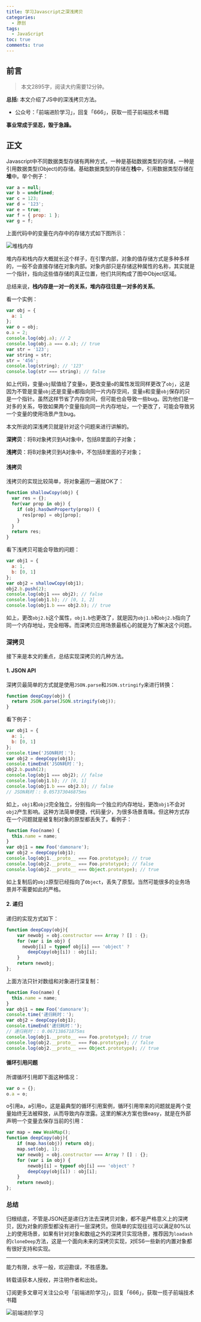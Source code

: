 ```yaml
---
title: 学习Javascript之深浅拷贝
categories:
  - 原创
tags:
  - JavaScript
toc: true
comments: true
---
```


## 前言

> 本文2895字，阅读大约需要12分钟。

**总括:**  本文介绍了JS中的深浅拷贝方法。

- 公众号：「前端进阶学习」，回复「666」，获取一揽子前端技术书籍

**事业常成于坚忍，毁于急躁。**

<!-- more -->

## 正文

Javascript中不同数据类型存储有两种方式，一种是基础数据类型的存储，一种是引用数据类型(Object)的存储。基础数据类型的存储在**栈**中，引用数据类型存储在**堆**中。举个例子：

```js
var a = null;
var b = undefined;
var c = 123;
var d = '123';
var e = true;
var f = { prop: 1 };
var g = f;
```

上面代码中的变量在内存中的存储方式如下图所示：

![堆栈内存](https://image.damonare.cn/%E5%A0%86%E6%A0%88.png)

堆内存和栈内存大概就长这个样子，在引擎内部，对象的值存储方式是多种多样的，一般不会直接存储在对象内部。对象内部只是存储这种属性的名称，其实就是一个指针，指向这些值存储的真正位置，他们共同构成了图中Object区域。

总结来说，**栈内存是一对一的关系，堆内存往往是一对多的关系**。

看一个实例：

```js
var obj = {
  a: 1
};
var o = obj;
o.a = 2;
console.log(obj.a); // 2
console.log(obj.a === o.a); // true
var str = '123';
var string = str;
str = '456';
console.log(string); // '123'
console.log(str === string); // false
```

如上代码，变量`obj`赋值给了变量`o`，更改变量`o`的属性发现同样更改了`obj`，这是因为不管是变量`obj`还是变量`o`都指向同一片内存空间，变量`o`和变量`obj`保存的只是一个指针。虽然这样节省了内存空间，但可能也会导致一些bug。因为他们是一对多的关系，导致如果两个变量指向同一片内存地址，一个更改了，可能会导致另一个变量的使用场景产生bug。

本文所说的深浅拷贝就是针对这个问题来进行讲解的。

**深拷贝**：将B对象拷贝到A对象中，包括B里面的子对象；

**浅拷贝**：将B对象拷贝到A对象中，不包括B里面的子对象；

#### 浅拷贝

浅拷贝的实现比较简单，将对象遍历一遍就OK了：

```js
function shallowCopy(obj) {
  var res = {};
  for(var prop in obj) {
    if (obj.hasOwnProperty(prop)) {
      res[prop] = obj[prop];
    }
  }
  return res;
}
```

看下浅拷贝可能会导致的问题：

```js
var obj1 = {
  a: 1,
  b: [0, 1]
};
var obj2 = shallowCopy(obj1);
obj2.b.push(2);
console.log(obj1 === obj2); // false
console.log(obj1.b); // [0, 1, 2]
console.log(obj1.b === obj2.b); // true
```

如上，更改`obj2.b`这个属性，`obj1.b`也更改了，就是因为`obj1.b`和`obj2.b`指向了同一个内存地址，完全相等。而深拷贝应用场景最核心的就是为了解决这个问题。

### 深拷贝

接下来是本文的重点，总结实现深拷贝的几种方法。

#### 1. JSON API

深拷贝最简单的方式就是使用`JSON.parse`和`JSON.stringify`来进行转换：

```js
function deepCopy(obj) {
  return JSON.parse(JSON.stringify(obj));
}
```

看下例子：

```js
var obj1 = {
  a: 1,
  b: [0, 1]
};
console.time('JSON耗时：');
var obj2 = deepCopy(obj1);
console.timeEnd('JSON耗时：');
obj2.b.push(2);
console.log(obj1 === obj2); // false
console.log(obj1.b); // [0, 1]
console.log(obj1.b === obj2.b); // false
// JSON耗时：: 0.057373046875ms
```

如上，`obj1`和`obj2`完全独立，分别指向一个独立的内存地址，更改`obj1`不会对`obj2`产生影响。这种方法简单便捷，代码量少，为很多场景青睐。但这种方式存在一个问题就是被复制对象的原型都丢失了。看例子：

```js
function Foo(name) {
  this.name = name;
}
var obj1 = new Foo('damonare');
var obj2 = deepCopy(obj1);
console.log(obj1.__proto__ === Foo.prototype); // true
console.log(obj2.__proto__ === Foo.prototype); // false
console.log(obj2.__proto__ === Object.prototype); // true
```

如上复制后的`obj2`原型已经指向了`Object`，丢失了原型。当然可能很多的业务场景并不需要如此的严格。

#### 2. 递归

递归的实现方式如下：

```js
function deepCopy(obj){
    var newobj = obj.constructor === Array ? [] : {};
    for (var i in obj) {
      newobj[i] = typeof obj[i] === 'object' ? 
        deepCopy(obj[i]) : obj[i]; 
    }
    return newobj;
};
```

上面方法只针对数组和对象进行深复制：

```js
function Foo(name) {
  this.name = name;
}
var obj1 = new Foo('damonare');
console.time('递归耗时：');
var obj2 = deepCopy(obj1);
console.timeEnd('递归耗时：');
// 递归耗时：: 0.067138671875ms
console.log(obj1.__proto__ === Foo.prototype); // true
console.log(obj2.__proto__ === Foo.prototype); // false
console.log(obj2.__proto__ === Object.prototype); // true
```

#### 循环引用问题

所谓循环引用即下面这种情况：

```js
var o = {};
o.a = o;
```

o引用a，a引用o，这是最典型的循环引用案例，循环引用带来的问题就是两个变量始终无法被释放，从而导致内存泄露。这里的解决方案也很easy，就是在外部声明一个变量去保存当前的引用：

```js
var map = new WeakMap();
function deepCopy(obj){
    if (map.has(obj)) return obj;
    map.set(obj, 1);
    var newobj = obj.constructor === Array ? [] : {};
    for (var i in obj) {
        newobj[i] = typeof obj[i] === 'object' ? 
        deepCopy(obj[i]) : obj[i]; 
    }
    return newobj;
};
```

### 总结

归根结底，不管是JSON还是递归方法去深拷贝对象，都不是严格意义上的深拷贝，因为对象的原型都没有进行一层深拷贝。但简单的实现往往可以满足80%以上的使用场景，如果有针对对象和数组之外的深拷贝实现场景，推荐因为`loadash` 的`cloneDeep`方法，这是一个面向未来的深拷贝实现，对ES6一些新的内置对象都有很好支持和实现。

---

能力有限，水平一般，欢迎勘误，不胜感激。

转载请获本人授权，并注明作者和出处。

订阅更多文章可关注公众号「前端进阶学习」，回复「666」，获取一揽子前端技术书籍

![前端进阶学习](https://image.damonare.cn/qianduanjinjie.png)